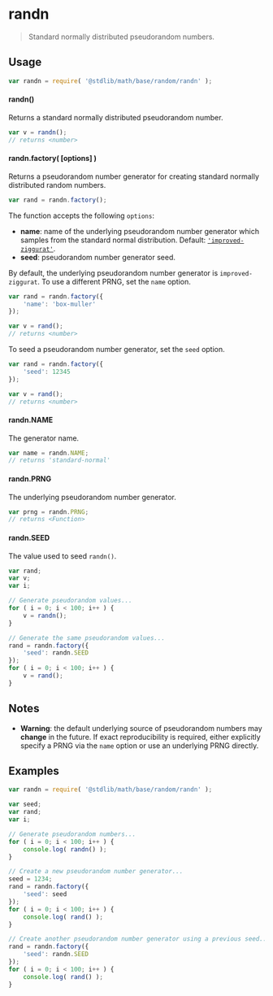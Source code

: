 # randn

> Standard normally distributed pseudorandom numbers.


<section class="usage">

## Usage

``` javascript
var randn = require( '@stdlib/math/base/random/randn' );
```

#### randn()

Returns a standard normally distributed pseudorandom number.

``` javascript
var v = randn();
// returns <number>
```

#### randn.factory( \[options\] )

Returns a pseudorandom number generator for creating standard normally distributed random numbers.

``` javascript
var rand = randn.factory();
```

The function accepts the following `options`:

* __name__: name of the underlying pseudorandom number generator which samples from the standard normal distribution. Default: [`'improved-ziggurat'`][@stdlib/math/base/random/improved-ziggurat].
* __seed__: pseudorandom number generator seed.

By default, the underlying pseudorandom number generator is `improved-ziggurat`. To use a different PRNG, set the `name` option.

``` javascript
var rand = randn.factory({
    'name': 'box-muller'
});

var v = rand();
// returns <number>
```

To seed a pseudorandom number generator, set the `seed` option.

``` javascript
var rand = randn.factory({
    'seed': 12345
});

var v = rand();
// returns <number>
```

#### randn.NAME

The generator name.

``` javascript
var name = randn.NAME;
// returns 'standard-normal'
```

#### randn.PRNG

The underlying pseudorandom number generator.

``` javascript
var prng = randn.PRNG;
// returns <Function>
```

#### randn.SEED

The value used to seed `randn()`.

``` javascript
var rand;
var v;
var i;

// Generate pseudorandom values...
for ( i = 0; i < 100; i++ ) {
    v = randn();
}

// Generate the same pseudorandom values...
rand = randn.factory({
    'seed': randn.SEED
});
for ( i = 0; i < 100; i++ ) {
    v = rand();
}
```

</section>

<!-- /.usage -->


<section class="notes">

## Notes

* __Warning__: the default underlying source of pseudorandom numbers may __change__ in the future. If exact reproducibility is required, either explicitly specify a PRNG via the `name` option or use an underlying PRNG directly.

</section>

<!-- /.notes -->


<section class="examples">

## Examples

``` javascript
var randn = require( '@stdlib/math/base/random/randn' );

var seed;
var rand;
var i;

// Generate pseudorandom numbers...
for ( i = 0; i < 100; i++ ) {
    console.log( randn() );
}

// Create a new pseudorandom number generator...
seed = 1234;
rand = randn.factory({
    'seed': seed
});
for ( i = 0; i < 100; i++ ) {
    console.log( rand() );
}

// Create another pseudorandom number generator using a previous seed...
rand = randn.factory({
    'seed': randn.SEED
});
for ( i = 0; i < 100; i++ ) {
    console.log( rand() );
}
```

</section>

<!-- /.examples -->


<section class="links">

<!-- FIXME: link -->

[@stdlib/math/base/random/improved-ziggurat]: https://github.com/stdlib-js/stdlib

</section>

<!-- /.links -->
